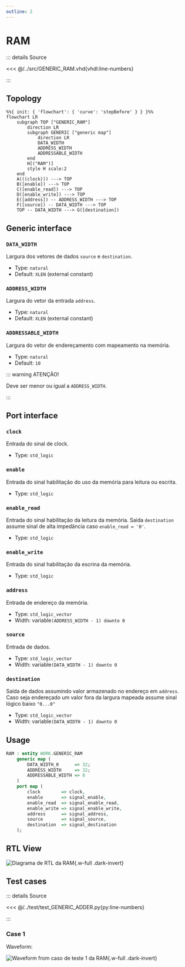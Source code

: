 ```yaml
---
outline: 2
---
```


# RAM

::: details Source <a href="https://github.com/pfeinsper/24a-CTI-RISCV/blob/main/src/GENERIC_RAM.vhd" target="blank" style="float:right"><Badge type="tip" text="GENERIC_RAM.vhd &boxbox;" /></a>

<<< @/../src/GENERIC_RAM.vhd{vhdl:line-numbers}

:::

## Topology

```mermaid
%%{ init: { 'flowchart': { 'curve': 'stepBefore' } } }%%
flowchart LR
    subgraph TOP ["GENERIC_RAM"]
        direction LR
        subgraph GENERIC ["generic map"]
            direction LR
            DATA_WIDTH
            ADDRESS_WIDTH
            ADDRESSABLE_WIDTH
        end
        H[("RAM")]
        style H scale:2
    end
    A(((clock))) ---> TOP
    B([enable]) ---> TOP
    C([enable_read]) ---> TOP
    D([enable_write]) ---> TOP
    E([address]) -- ADDRESS_WIDTH ---> TOP
    F([source]) -- DATA_WIDTH ---> TOP
    TOP -- DATA_WIDTH ---> G([destination])
```

## Generic interface

### `DATA_WIDTH` <Badge type="tip" text="GENERIC" />

Largura dos vetores de dados `source` e `destination`.

- Type: `natural`
- Default: `XLEN` (external constant)

### `ADDRESS_WIDTH` <Badge type="tip" text="GENERIC" />

Largura do vetor da entrada `address`.

- Type: `natural`
- Default: `XLEN` (external constant)

### `ADDRESSABLE_WIDTH` <Badge type="tip" text="GENERIC" />

Largura do vetor de endereçamento com mapeamento na memória.

- Type: `natural`
- Default: `10`

::: warning ATENÇÃO!

Deve ser menor ou igual a `ADDRESS_WIDTH`.

:::

## Port interface

### `clock` <Badge type="warning" text="INPUT" />

Entrada do sinal de clock.

- Type: `std_logic`

### `enable` <Badge type="warning" text="INPUT" />

Entrada do sinal habilitação do uso da memória para leitura ou escrita.

- Type: `std_logic`

### `enable_read` <Badge type="warning" text="INPUT" />

Entrada do sinal habilitação da leitura da memória. Saída `destination` assume
sinal de alta impedância caso `enable_read = '0'`.

- Type: `std_logic`

### `enable_write` <Badge type="warning" text="INPUT" />

Entrada do sinal habilitação da escrina da memória.

- Type: `std_logic`

### `address` <Badge type="warning" text="INPUT" />

Entrada de endereço da memória.

- Type: `std_logic_vector`
- Width: variable`(ADDRESS_WIDTH - 1) downto 0`

### `source` <Badge type="warning" text="INPUT" />

Entrada de dados.

- Type: `std_logic_vector`
- Width: variable`(DATA_WIDTH - 1) downto 0`

### `destination` <Badge type="danger" text="OUTPUT" />

Saída de dados assumindo valor armazenado no endereço em `address`. Caso seja
endereçado um valor fora da largura mapeada assume sinal lógico baixo `"0...0"`

- Type: `std_logic_vector`
- Width: variable`(DATA_WIDTH - 1) downto 0`

## Usage

```vhdl
RAM : entity WORK.GENERIC_RAM
    generic map (
        DATA_WIDTH_0      => 32;
        ADDRESS_WIDTH     => 32;
        ADDRESSABLE_WIDTH => 8
    )
    port map (
        clock        => clock,
        enable       => signal_enable,
        enable_read  => signal_enable_read,
        enable_write => signal_enable_write,
        address      => signal_address,
        source       => signal_source,
        destination  => signal_destination
    );
```

## RTL View

![Diagrama de RTL da RAM](/images/reference/components/generic_ram_netlist.svg){.w-full .dark-invert}
## Test cases

::: details Source <a href="https://github.com/pfeinsper/24a-CTI-RISCV/blob/main/test/test_GENERIC_RAM.py" target="blank" style="float:right"><Badge type="tip" text="test_GENERIC_RAM.py &boxbox;" /></a>

<<< @/../test/test_GENERIC_ADDER.py{py:line-numbers}

:::

### Case 1 <Badge type="info" text="tb_GENERIC_RAM_case_1" />

Waveform:

![Waveform from caso de teste 1 da RAM](/images/reference/components/tb_generic_ram_case_1.svg){.w-full .dark-invert}
